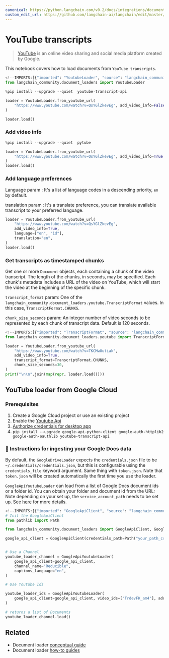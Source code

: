 ```yaml
---
canonical: https://python.langchain.com/v0.2/docs/integrations/document_loaders/youtube_transcript/
custom_edit_url: https://github.com/langchain-ai/langchain/edit/master/docs/docs/integrations/document_loaders/youtube_transcript.ipynb
---
```


# YouTube transcripts

>[YouTube](https://www.youtube.com/) is an online video sharing and social media platform created by Google.

This notebook covers how to load documents from `YouTube transcripts`.


```python
<!--IMPORTS:[{"imported": "YoutubeLoader", "source": "langchain_community.document_loaders", "docs": "https://api.python.langchain.com/en/latest/document_loaders/langchain_community.document_loaders.youtube.YoutubeLoader.html", "title": "YouTube transcripts"}]-->
from langchain_community.document_loaders import YoutubeLoader
```


```python
%pip install --upgrade --quiet  youtube-transcript-api
```


```python
loader = YoutubeLoader.from_youtube_url(
    "https://www.youtube.com/watch?v=QsYGlZkevEg", add_video_info=False
)
```


```python
loader.load()
```

### Add video info


```python
%pip install --upgrade --quiet  pytube
```


```python
loader = YoutubeLoader.from_youtube_url(
    "https://www.youtube.com/watch?v=QsYGlZkevEg", add_video_info=True
)
loader.load()
```

### Add language preferences

Language param : It's a list of language codes in a descending priority, `en` by default.

translation param : It's a translate preference, you can translate available transcript to your preferred language.


```python
loader = YoutubeLoader.from_youtube_url(
    "https://www.youtube.com/watch?v=QsYGlZkevEg",
    add_video_info=True,
    language=["en", "id"],
    translation="en",
)
loader.load()
```

### Get transcripts as timestamped chunks

Get one or more `Document` objects, each containing a chunk of the video transcript.  The length of the chunks, in seconds, may be specified.  Each chunk's metadata includes a URL of the video on YouTube, which will start the video at the beginning of the specific chunk.

`transcript_format` param:  One of the `langchain_community.document_loaders.youtube.TranscriptFormat` values.  In this case, `TranscriptFormat.CHUNKS`.

`chunk_size_seconds` param:  An integer number of video seconds to be represented by each chunk of transcript data.  Default is 120 seconds.


```python
<!--IMPORTS:[{"imported": "TranscriptFormat", "source": "langchain_community.document_loaders.youtube", "docs": "https://api.python.langchain.com/en/latest/document_loaders/langchain_community.document_loaders.youtube.TranscriptFormat.html", "title": "YouTube transcripts"}]-->
from langchain_community.document_loaders.youtube import TranscriptFormat

loader = YoutubeLoader.from_youtube_url(
    "https://www.youtube.com/watch?v=TKCMw0utiak",
    add_video_info=True,
    transcript_format=TranscriptFormat.CHUNKS,
    chunk_size_seconds=30,
)
print("\n\n".join(map(repr, loader.load())))
```

## YouTube loader from Google Cloud

### Prerequisites

1. Create a Google Cloud project or use an existing project
1. Enable the [Youtube Api](https://console.cloud.google.com/apis/enableflow?apiid=youtube.googleapis.com&project=sixth-grammar-344520)
1. [Authorize credentials for desktop app](https://developers.google.com/drive/api/quickstart/python#authorize_credentials_for_a_desktop_application)
1. `pip install --upgrade google-api-python-client google-auth-httplib2 google-auth-oauthlib youtube-transcript-api`

### 🧑 Instructions for ingesting your Google Docs data
By default, the `GoogleDriveLoader` expects the `credentials.json` file to be `~/.credentials/credentials.json`, but this is configurable using the `credentials_file` keyword argument. Same thing with `token.json`. Note that `token.json` will be created automatically the first time you use the loader.

`GoogleApiYoutubeLoader` can load from a list of Google Docs document ids or a folder id. You can obtain your folder and document id from the URL:
Note depending on your set up, the `service_account_path` needs to be set up. See [here](https://developers.google.com/drive/api/v3/quickstart/python) for more details.


```python
<!--IMPORTS:[{"imported": "GoogleApiClient", "source": "langchain_community.document_loaders", "docs": "https://api.python.langchain.com/en/latest/document_loaders/langchain_community.document_loaders.youtube.GoogleApiClient.html", "title": "YouTube transcripts"}, {"imported": "GoogleApiYoutubeLoader", "source": "langchain_community.document_loaders", "docs": "https://api.python.langchain.com/en/latest/document_loaders/langchain_community.document_loaders.youtube.GoogleApiYoutubeLoader.html", "title": "YouTube transcripts"}]-->
# Init the GoogleApiClient
from pathlib import Path

from langchain_community.document_loaders import GoogleApiClient, GoogleApiYoutubeLoader

google_api_client = GoogleApiClient(credentials_path=Path("your_path_creds.json"))


# Use a Channel
youtube_loader_channel = GoogleApiYoutubeLoader(
    google_api_client=google_api_client,
    channel_name="Reducible",
    captions_language="en",
)

# Use Youtube Ids

youtube_loader_ids = GoogleApiYoutubeLoader(
    google_api_client=google_api_client, video_ids=["TrdevFK_am4"], add_video_info=True
)

# returns a list of Documents
youtube_loader_channel.load()
```


## Related

- Document loader [conceptual guide](/docs/concepts/#document-loaders)
- Document loader [how-to guides](/docs/how_to/#document-loaders)